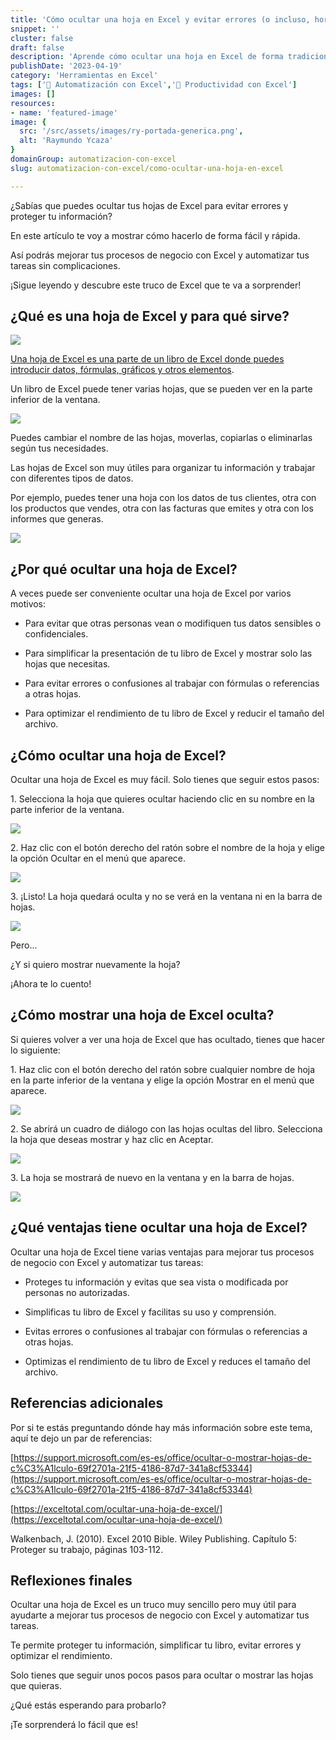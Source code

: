 ```yaml
---
title: 'Cómo ocultar una hoja en Excel y evitar errores (o incluso, horrores)'
snippet: ''
cluster: false
draft: false 
description: 'Aprende cómo ocultar una hoja en Excel de forma tradicional o avanzada, y evita que tus datos se vean o se modifiquen por error.'
publishDate: '2023-04-19'
category: 'Herramientas en Excel'
tags: ['🤖 Automatización con Excel','🚀 Productividad con Excel']
images: []
resources: 
- name: 'featured-image'
image: {
  src: '/src/assets/images/ry-portada-generica.png',
  alt: 'Raymundo Ycaza'
}
domainGroup: automatizacion-con-excel
slug: automatizacion-con-excel/como-ocultar-una-hoja-en-excel

---
```


¿Sabías que puedes ocultar tus hojas de Excel para evitar errores y proteger tu información?

En este artículo te voy a mostrar cómo hacerlo de forma fácil y rápida.

Así podrás mejorar tus procesos de negocio con Excel y automatizar tus tareas sin complicaciones.

¡Sigue leyendo y descubre este truco de Excel que te va a sorprender!

## ¿Qué es una hoja de Excel y para qué sirve?

![](/src/assets/images/2023/image-28.png)

[Una hoja de Excel es una parte de un libro de Excel donde puedes introducir datos, fórmulas, gráficos y otros elementos](https://raymundoycaza.com/celda-hoja-libro/35/).

Un libro de Excel puede tener varias hojas, que se pueden ver en la parte inferior de la ventana.

![](/src/assets/images/2023/image-26.png)

Puedes cambiar el nombre de las hojas, moverlas, copiarlas o eliminarlas según tus necesidades.

Las hojas de Excel son muy útiles para organizar tu información y trabajar con diferentes tipos de datos.

Por ejemplo, puedes tener una hoja con los datos de tus clientes, otra con los productos que vendes, otra con las facturas que emites y otra con los informes que generas.

![](/src/assets/images/2023/image-27.png)

## ¿Por qué ocultar una hoja de Excel?

A veces puede ser conveniente ocultar una hoja de Excel por varios motivos:

- Para evitar que otras personas vean o modifiquen tus datos sensibles o confidenciales.

- Para simplificar la presentación de tu libro de Excel y mostrar solo las hojas que necesitas.

- Para evitar errores o confusiones al trabajar con fórmulas o referencias a otras hojas.

- Para optimizar el rendimiento de tu libro de Excel y reducir el tamaño del archivo.

## ¿Cómo ocultar una hoja de Excel?

Ocultar una hoja de Excel es muy fácil. Solo tienes que seguir estos pasos:

1\. Selecciona la hoja que quieres ocultar haciendo clic en su nombre en la parte inferior de la ventana.

![](/src/assets/images/2023/image-29.png)

2\. Haz clic con el botón derecho del ratón sobre el nombre de la hoja y elige la opción Ocultar en el menú que aparece.

![](/src/assets/images/2023/image-30.png)

3\. ¡Listo! La hoja quedará oculta y no se verá en la ventana ni en la barra de hojas.

![](/src/assets/images/2023/image-31.png)

Pero...

¿Y si quiero mostrar nuevamente la hoja?

¡Ahora te lo cuento!

## ¿Cómo mostrar una hoja de Excel oculta?

Si quieres volver a ver una hoja de Excel que has ocultado, tienes que hacer lo siguiente:

1\. Haz clic con el botón derecho del ratón sobre cualquier nombre de hoja en la parte inferior de la ventana y elige la opción Mostrar en el menú que aparece.

![](/src/assets/images/2023/image-32.png)

2\. Se abrirá un cuadro de diálogo con las hojas ocultas del libro. Selecciona la hoja que deseas mostrar y haz clic en Aceptar.

![](/src/assets/images/2023/image-33.png)

3\. La hoja se mostrará de nuevo en la ventana y en la barra de hojas.

![](/src/assets/images/2023/image-29.png)

## ¿Qué ventajas tiene ocultar una hoja de Excel?

Ocultar una hoja de Excel tiene varias ventajas para mejorar tus procesos de negocio con Excel y automatizar tus tareas:

- Proteges tu información y evitas que sea vista o modificada por personas no autorizadas.

- Simplificas tu libro de Excel y facilitas su uso y comprensión.

- Evitas errores o confusiones al trabajar con fórmulas o referencias a otras hojas.

- Optimizas el rendimiento de tu libro de Excel y reduces el tamaño del archivo.

## Referencias adicionales

Por si te estás preguntando dónde hay más información sobre este tema, aquí te dejo un par de referencias:

[https://support.microsoft.com/es-es/office/ocultar-o-mostrar-hojas-de-c%C3%A1lculo-69f2701a-21f5-4186-87d7-341a8cf53344](https://support.microsoft.com/es-es/office/ocultar-o-mostrar-hojas-de-c%C3%A1lculo-69f2701a-21f5-4186-87d7-341a8cf53344)

[https://exceltotal.com/ocultar-una-hoja-de-excel/](https://exceltotal.com/ocultar-una-hoja-de-excel/)

Walkenbach, J. (2010). Excel 2010 Bible. Wiley Publishing. Capítulo 5: Proteger su trabajo, páginas 103-112. 

## Reflexiones finales

Ocultar una hoja de Excel es un truco muy sencillo pero muy útil para ayudarte a mejorar tus procesos de negocio con Excel y automatizar tus tareas.

Te permite proteger tu información, simplificar tu libro, evitar errores y optimizar el rendimiento.

Solo tienes que seguir unos pocos pasos para ocultar o mostrar las hojas que quieras.

¿Qué estás esperando para probarlo?

¡Te sorprenderá lo fácil que es!
